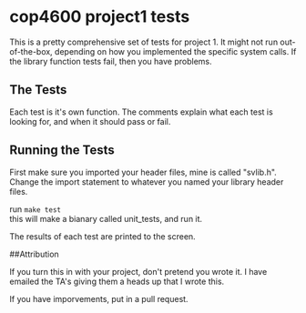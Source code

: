 # cop4600 project1 tests

This is a pretty comprehensive set of tests for project 1. It might not run out-of-the-box, depending on how you implemented the specific system calls. If the library function tests fail, then you have problems. 

## The Tests

Each test is it's own function. The comments explain what each test is looking for, and when it should pass or fail.

## Running the Tests

First make sure you imported your header files, mine is called "svlib.h". Change the import statement to whatever you named your library header files. 
   
run `make test`  
this will make a bianary called unit_tests, and run it. 
    
The results of each test are printed to the screen.

##Attribution
   
If you turn this in with your project, don't pretend you wrote it. I have emailed the TA's giving them a heads up that I wrote this. 
      
If you have imporvements, put in a pull request. 